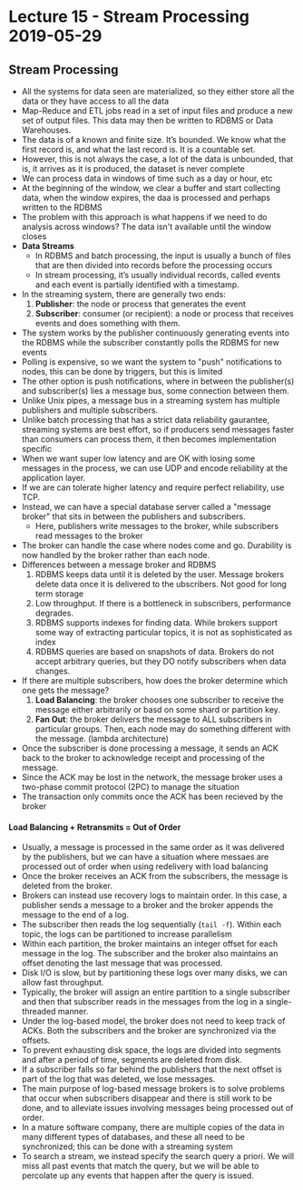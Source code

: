 # Lecture 15 - Stream Processing 2019-05-29

## Stream Processing

* All the systems for data seen are materialized, so they either store all the data or
    they have access to all the data
* Map-Reduce and ETL jobs read in a set of input files and produce a new set of output
    files. This data may then be written to RDBMS or Data Warehouses.
* The data is of a known and finite size. It’s bounded. We know what the first record
    is, and what the last record is. It is a countable set.
* However, this is not always the case, a lot of the data is unbounded, that is, it
    arrives as it is produced, the dataset is never complete
* We can process data in windows of time such as a day or hour, etc
* At the beginning of the window, we clear a buffer and start collecting data, when the
    window expires, the daa is processed and perhaps written to the RDBMS
* The problem with this approach is what happens if we need to do analysis across
    windows? The data isn't available until the window closes
* **Data Streams**
    * In RDBMS and batch processing, the input is usually a bunch of files that are then
        divided into records before the processing occurs
    * In stream processing, it’s usually individual records, called events and each
        event is partially identified with a timestamp.
* In the streaming system, there are generally two ends:
    1. **Publisher**: the node or process that generates the event
    2. **Subscriber**: consumer (or recipient): a node or process that receives events
        and does something with them.
* The system works by the publisher continuously generating events into the RDBMS while
    the subscriber constantly polls the RDBMS for new events
* Polling is expensive, so we want the system to "push" notifications to nodes, this can
    be done by triggers, but this is limited
* The other option is push notifications, where in between the publisher(s) and
    subscriber(s) lies a message bus, some connection between them.
* Unlike Unix pipes, a message bus in a streaming system has multiple publishers and
    multiple subscribers.
* Unlike batch processing that has a strict data reliability gaurantee, streaming systems
    are best effort, so if producers send messages faster than consumers can process
    them, it then becomes implementation specific
* When we want super low latency and are OK with losing some messages in the process, we
    can use UDP and encode reliability at the application layer.
* If we are can tolerate higher latency and require perfect reliability, use TCP.
* Instead, we can have a special database server called a "message broker" that sits in
    between the publishers and subscribers.
    * Here, publishers write messages to the broker, while subscribers read messages to
        the broker
* The broker can handle the case where nodes come and go. Durability is now handled by
    the broker rather than each node.
* Differences between a message broker and RDBMS
    1. RDBMS keeps data until it is deleted by the user. Message brokers delete data
        once it is delivered to the ubscribers. Not good for long term storage
    2. Low throughput. If there is a bottleneck in subscribers, performance degrades.
    3. RDBMS supports indexes for finding data. While brokers support some way of
        extracting particular topics, it is not as sophisticated as index
    4. RDBMS queries are based on snapshots of data. Brokers do not accept arbitrary
        queries, but they DO notify subscribers when data changes.
* If there are multiple subscribers, how does the broker determine which one gets the
    message?
    1. **Load Balancing**: the broker chooses one subscriber to receive the message
        either arbitrarily or basd on some shard or partition key.
    2. **Fan Out**: the broker delivers the message to ALL subscribers in particular
        groups. Then, each node may do something different with the message. (lambda
        architecture)
* Once the subscriber is done processing a message, it sends an ACK back to the broker
    to acknowledge receipt and processing of the message.
* Since the ACK may be lost in the network, the message broker uses a two-phase commit
    protocol (2PC) to manage the situation
* The transaction only commits once the ACK has been recieved by the broker


#### Load Balancing + Retransmits = Out of Order

* Usually, a message is processed in the same order as it was delivered by the
    publishers, but we can have a situation where messaes are processed out of order when
    using redelivery with load balancing
* Once the broker receives an ACK from the subscribers, the message is deleted from the
    broker.
* Brokers can instead use recovery logs to maintain order. In this case, a publisher
    sends a message to a broker and the broker appends the message to the end of a
    log.
* The subscriber then reads the log sequentially (`tail -f`). Within each topic, the logs
    can be partitioned to increase parallelism
* Within each partition, the broker maintains an integer offset for each message in the
    log. The subscriber and the broker also maintains an offset denoting the last message
    that was processed.
* Disk I/O is slow, but by partitioning these logs over many disks, we can allow fast
    throughput.
* Typically, the broker will assign an entire partition to a single subscriber and then
    that subscriber reads in the messages from the log in a single-threaded manner.
* Under the log-based model, the broker does not need to keep track of ACKs. Both the
    subscribers and the broker are synchronized via the offsets.
* To prevent exhausting disk space, the logs are divided into segments and after a period
    of time, segments are deleted from disk.
* If a subscriber falls so far behind the publishers that the next offset is part of the
    log that was deleted, we lose messages.
* The main purpose of log-based message brokers is to solve problems that occur when
    subscribers disappear and there is still work to be done, and to alleviate issues
    involving messages being processed out of order.
* In a mature software company, there are multiple copies of the data in many different
    types of databases, and these all need to be synchronized; this can be done with a
    streaming system
* To search a stream, we instead specify the search query a priori. We will miss all
    past events that match the query, but we will be able to percolate up any events that
    happen after the query is issued.
